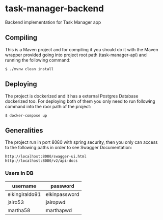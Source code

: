 # task-manager-backend
Backend implementation for Task Manager app

## Compiling
This is a Maven project and for compiling it you should do it with the Maven wrapper provided going into project root path (task-manager-api) and running the following command:

```
$ ./mvnw clean install
```

## Deploying
The project is dockerized and it has a external Postgres Database dockerized too. For deploying both of them you only need to run following command into the roor path of the project:

```
$ docker-compose up
```
## Generalities
The project run in port 8080 with spring security, then you only can access to the following paths in order to see Swagger Documentation:

```
http://localhost:8080/swagger-ui.html
http://localhost:8080/v2/api-docs
```

### Users in DB

| username  | password |
| ------------- | ------------- |
| elkingiraldo91  | elkinpassword  |
| jairo53  | jairopwd  |
| martha58  | marthapwd  |
